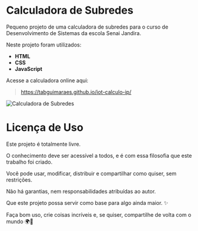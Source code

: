 # Calculadora de Subredes

Pequeno projeto de uma calculadora de subredes para o curso de Desenvolvimento de Sistemas da escola Senai Jandira.

Neste projeto foram utilizados:

- **HTML**
- **CSS**
- **JavaScript**

Acesse a calculadora online aqui:

> https://tabguimaraes.github.io/iot-calculo-ip/

![Calculadora de Subredes](image-1.png)

# Licença de Uso

Este projeto é totalmente livre.

O conhecimento deve ser acessível a todos, e é com essa filosofia que este trabalho foi criado.

Você pode usar, modificar, distribuir e compartilhar como quiser, sem restrições.

Não há garantias, nem responsabilidades atribuídas ao autor.

Que este projeto possa servir como base para algo ainda maior. ✨

Faça bom uso, crie coisas incríveis e, se quiser, compartilhe de volta com o mundo 🌍💛

